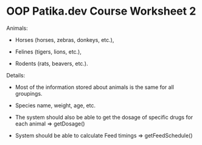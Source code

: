 # OOP Patika.dev Course Worksheet 2
Animals:

- Horses (horses, zebras, donkeys, etc.),

- Felines (tigers, lions, etc.),

- Rodents (rats, beavers, etc.).

Details:

- Most of the information stored about animals is the same for all groupings.

- Species name, weight, age, etc.


* The system should also be able to get the dosage of specific drugs for each animal => getDosage()

* System should be able to calculate Feed timings => getFeedSchedule()
